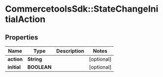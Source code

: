 # CommercetoolsSdk::StateChangeInitialAction

## Properties
Name | Type | Description | Notes
------------ | ------------- | ------------- | -------------
**action** | **String** |  | [optional] 
**initial** | **BOOLEAN** |  | [optional] 

